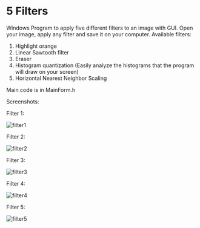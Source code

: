 # 5 Filters
Windows Program to apply five different filters to an image with GUI.
Open your image, apply any filter and save it on your computer. Available filters:
1) Highlight orange 
2) Linear Sawtooth filter 
3) Eraser 
4) Histogram quantization (Easily analyze the histograms that the program will draw on your screen) 
5) Horizontal Nearest Neighbor Scaling

Main code is in MainForm.h

Screenshots:

  Filter 1:
  
![filter1](https://user-images.githubusercontent.com/37930588/179541283-45391ca5-9173-4d95-9b11-da21977c0934.PNG)

  Filter 2:
  
  ![filter2](https://user-images.githubusercontent.com/37930588/179542312-47db8034-306a-43cd-9d49-05ea544c5542.PNG)

  Filter 3:
  
  ![filter3](https://user-images.githubusercontent.com/37930588/179542326-15ceefb3-1e35-4873-98d4-c115c94d0304.PNG)

  Filter 4:
  
  ![filter4](https://user-images.githubusercontent.com/37930588/179542335-814dc9e8-4b11-4f53-987d-59a1bfb47127.PNG)

  Filter 5:
  
  ![filter5](https://user-images.githubusercontent.com/37930588/179542342-7d0393f0-e8a2-4a92-b986-5d66e02d065a.PNG)

